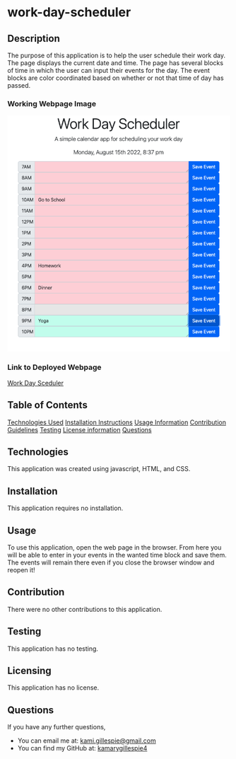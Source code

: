 # work-day-scheduler
## Description
The purpose of this application is to help the user schedule their work day. The page displays the current date and time. The page has several blocks of time in which the user can input their events for the day. The event blocks are color coordinated based on whether or not that time of day has passed. 

### Working Webpage Image
![Application Screenshot](assets/images/screenshot.png)

### Link to Deployed Webpage
[Work Day Sceduler](https://kamarygillespie4.github.io/work-day-scheduler/)
## Table of Contents

 [Technologies Used](#technologies)
 [Installation Instructions](#installation)
 [Usage Information](#usage)
 [Contribution Guidelines](#contribution)
 [Testing](#testing)
 [License information](#Licensing)
[Questions](#questions)

## Technologies

This application was created using javascript, HTML, and CSS.

## Installation

This application requires no installation.

## Usage

To use this application, open the web page in the browser. From here you will be able to enter in your events in the wanted time block and save them. The events will remain there even if you close the browser window and reopen it!

## Contribution

There were no other contributions to this application.

## Testing

This application has no testing.

## Licensing

This application has no license.

## Questions

If you have any further questions,

- You can email me at: kami.gillespie@gmail.com
- You can find my GitHub at: [kamarygillespie4](https://github.com/kamarygillespie4)

